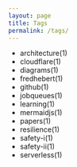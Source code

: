 ```yaml
---
layout: page
title: Tags
permalink: /tags/
---
```


* architecture(1)
* cloudflare(1)
* diagrams(1)
* fredhebert(1)
* github(1)
* jobqueues(1)
* learning(1)
* mermaidjs(1)
* papers(1)
* resilience(1)
* safety-i(1)
* safety-ii(1)
* serverless(1)